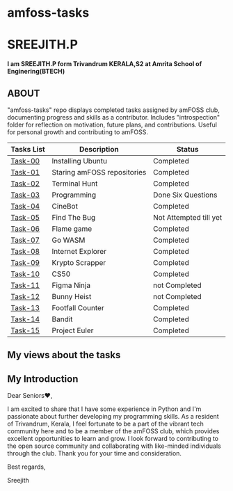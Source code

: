 # amfoss-tasks
# SREEJITH.P
**I am SREEJITH.P form Trivandrum KERALA,S2 at Amrita  School of Enginering(BTECH)**
## ABOUT

"amfoss-tasks" repo displays completed tasks assigned by amFOSS club, documenting progress and skills as a contributor. Includes "introspection" folder for reflection on motivation, future plans, and contributions. Useful for personal growth and contributing to amFOSS.


**Tasks List**|**Description**|**Status**
--------------|---------------|---------------
[Task-00](https://github.com/sreejith2004/amfoss-tasks01/task-00)|Installing Ubuntu|Completed
[Task-01](https://github.com/sreejith2004/amfoss-tasks01/task-01)|Staring amFOSS repositories|Completed
[Task-02](https://github.com/sreejith2004/amfoss-tasks01/master/task-02)|Terminal Hunt |Completed
[Task-03](https://github.com/sreejith2004/amfoss-tasks01/task-03)|Programming|Done Six Questions
[Task-04](https://github.com/sreejith2004/amfoss-tasks01/task-04)|CineBot|Completed
[Task-05](https://github.com/sreejith2004/amfoss-tasks01/task-05)|Find The Bug|Not Attempted till yet
[Task-06](https://github.com/sreejith2004/amfoss-tasks01/task-06)|Flame game|Completed
[Task-07](https://github.com/sreejith2004/amfoss-tasks01/task-07)|Go WASM|Completed
[Task-08](https://github.com/sreejith2004/amfoss-tasks01/task-08)|Internet Explorer|Completed
[Task-09](https://github.com/sreejith2004/amfoss-tasks01/task-09)|Krypto Scrapper|Completed
[Task-10](https://github.com/sreejith2004/amfoss-tasks01/task-10)|CS50|Completed
[Task-11](https://github.com/sreejith2004/amfoss-tasks01/task-11)|Figma Ninja|not Completed
[Task-12](https://github.com/sreejith2004/amfoss-tasks01/task-12)| Bunny Heist|not Completed
[Task-13](https://github.com/sreejith2004/amfoss-tasks01/task-13)|Footfall Counter|Completed
[Task-14](https://github.com/sreejith2004/amfoss-tasks01/task-14)|Bandit|Completed
[Task-15](https://github.com/sreejith2004/amfoss-tasks01/task-15)|Project Euler|Completed
## My views about the tasks
## My Introduction

Dear Seniors:heart:,

  I am excited to share that I have some experience in Python and I'm passionate about further developing my programming skills. As a resident of Trivandrum, Kerala, I feel fortunate to be a part of the vibrant tech community here and to be a member of the amFOSS club, which provides excellent opportunities to learn and grow. I look forward to contributing to the open source community and collaborating with like-minded individuals through the club. Thank you for your time and consideration.

Best regards,

Sreejith



